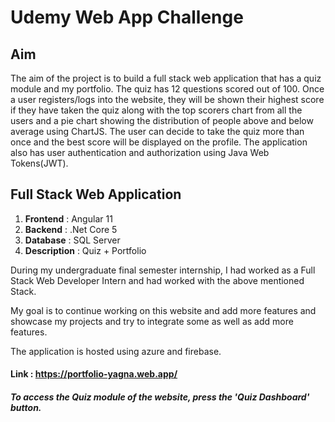 # Udemy Web App Challenge
## Aim
The aim of the project is to build a full stack web application that has a quiz module and my portfolio. The quiz has 12 questions scored out of 100. Once a user registers/logs
into the website, they will be shown their highest score if they have taken the quiz along with the top scorers chart from all the users and a pie chart showing the distribution
of people above and below average using ChartJS. The user can decide to take the quiz more than once and the best score will be displayed on the profile. The application also has
user authentication and authorization using Java Web Tokens(JWT). 
## Full Stack Web Application
<ol>
  <li><strong>Frontend</strong> : Angular 11</li>
  <li><strong>Backend</strong> : .Net Core 5</li>
  <li><strong>Database</strong> : SQL Server</li>
  <li><strong>Description</strong> : Quiz + Portfolio</li>
</ol>

During my undergraduate final semester internship, I had worked as a Full Stack Web Developer Intern and had worked with the above mentioned Stack. 

My goal is to continue working
on this website and add more features and showcase my projects and try to integrate some as well as add more features.

The application is hosted using azure and firebase.
#### Link : https://portfolio-yagna.web.app/
##### To access the Quiz module of the website, press the 'Quiz Dashboard' button.
  

